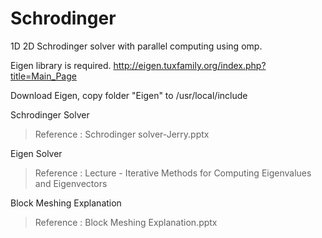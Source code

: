 # Schrodinger
1D 2D Schrodinger solver with parallel computing using omp.

Eigen library is required.
http://eigen.tuxfamily.org/index.php?title=Main_Page

Download Eigen, copy folder "Eigen" to /usr/local/include  

Schrodinger Solver
>Reference : Schrodinger solver-Jerry.pptx

Eigen Solver
>Reference : Lecture - Iterative Methods for Computing Eigenvalues and Eigenvectors

Block Meshing Explanation
>Reference : Block Meshing Explanation.pptx
